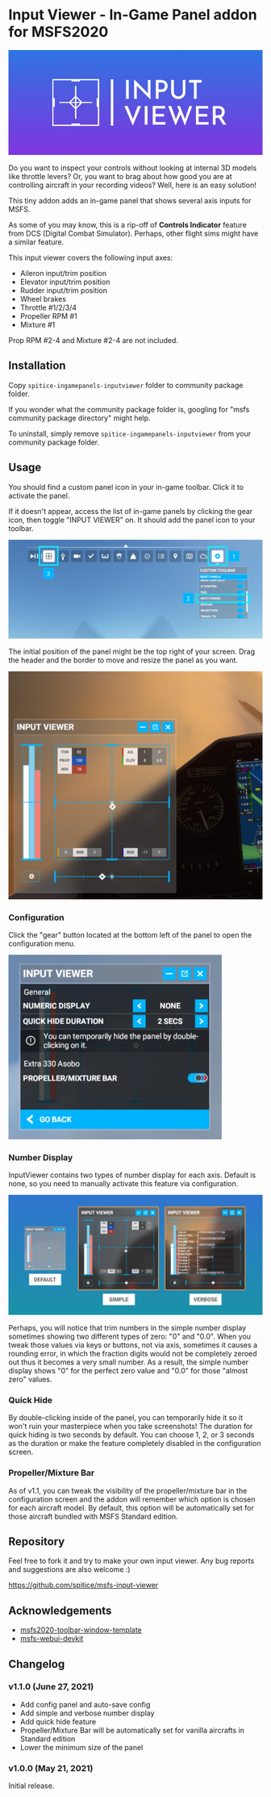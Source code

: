
# Input Viewer - In-Game Panel addon for MSFS2020

![logo](doc/images/input-viewer.jpg)

Do you want to inspect your controls without looking at internal 3D models like throttle levers? Or, you want to brag about how good you are at controlling aircraft in your recording videos? Well, here is an easy solution!

This tiny addon adds an in-game panel that shows several axis inputs for MSFS.

As some of you may know, this is a rip-off of **Controls Indicator** feature from DCS (Digital Combat Simulator). Perhaps, other flight sims might have a similar feature.

This input viewer covers the following input axes:

- Aileron input/trim position
- Elevator input/trim position
- Rudder input/trim position
- Wheel brakes
- Throttle #1/2/3/4
- Propeller RPM #1
- Mixture #1

Prop RPM #2-4 and Mixture #2-4 are not included.


## Installation

Copy `spitice-ingamepanels-inputviewer` folder to community package folder.

If you wonder what the community package folder is, googling for "msfs community package directory" might help.

To uninstall, simply remove `spitice-ingamepanels-inputviewer` from your community package folder.


## Usage

You should find a custom panel icon in your in-game toolbar. Click it to activate the panel.

If it doesn't appear, access the list of in-game panels by clicking the gear icon, then toggle "INPUT VIEWER" on. It should add the panel icon to your toolbar.

![activation](doc/images/activating-input-viewer.jpg)

The initial position of the panel might be the top right of your screen. Drag the header and the border to move and resize the panel as you want.

![main-screen](doc/images/input-viewer-main.jpg)

### Configuration

Click the "gear" button located at the bottom left of the panel to open the configuration menu.

![configuration](doc/images/configuration-screen.jpg)

### Number Display

InputViewer contains two types of number display for each axis. Default is none, so you need to manually activate this feature via configuration.

![number display](doc/images/number-display.jpg)

Perhaps, you will notice that trim numbers in the simple number display sometimes showing two different types of zero: "0" and "0.0". When you tweak those values via keys or buttons, not via axis, sometimes it causes a rounding error, in which the fraction digits would not be completely zeroed out thus it becomes a very small number. As a result, the simple number display shows "0" for the perfect zero value and "0.0" for those "almost zero" values.

### Quick Hide

By double-clicking inside of the panel, you can temporarily hide it so it won't ruin your masterpiece when you take screenshots! The duration for quick hiding is two seconds by default. You can choose 1, 2, or 3 seconds as the duration or make the feature completely disabled in the configuration screen.

### Propeller/Mixture Bar

As of v1.1, you can tweak the visibility of the propeller/mixture bar in the configuration screen and the addon will remember which option is chosen for each aircraft model. By default, this option will be automatically set for those aircraft bundled with MSFS Standard edition.

## Repository

Feel free to fork it and try to make your own input viewer. Any bug reports and suggestions are also welcome :)

https://github.com/spitice/msfs-input-viewer


## Acknowledgements

- [msfs2020-toolbar-window-template](https://github.com/bymaximus/msfs2020-toolbar-window-template)
- [msfs-webui-devkit](https://github.com/dga711/msfs-webui-devkit)

## Changelog

### v1.1.0 (June 27, 2021)

- Add config panel and auto-save config
- Add simple and verbose number display
- Add quick hide feature
- Propeller/Mixture Bar will be automatically set for vanilla aircrafts in Standard edition
- Lower the minimum size of the panel

### v1.0.0 (May 21, 2021)

Initial release.
